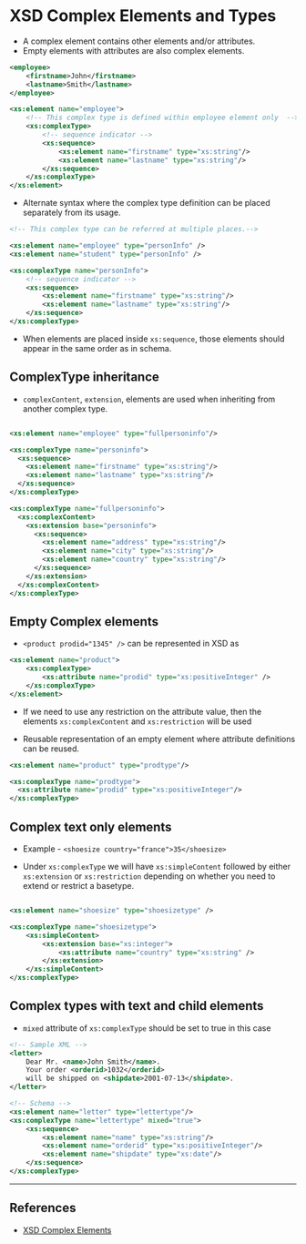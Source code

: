 # XSD Complex Elements and Types

* A complex element contains other elements and/or attributes.
* Empty elements with attributes are also complex elements.

```XML
<employee>
    <firstname>John</firstname>
    <lastname>Smith</lastname>
</employee>

<xs:element name="employee">
    <!-- This complex type is defined within employee element only  -->
    <xs:complexType>
        <!-- sequence indicator -->
        <xs:sequence>
            <xs:element name="firstname" type="xs:string"/>
            <xs:element name="lastname" type="xs:string"/>
        </xs:sequence>
    </xs:complexType>
</xs:element>
```

* Alternate syntax where the complex type definition can be placed separately from its usage.

```XML
<!-- This complex type can be referred at multiple places.-->

<xs:element name="employee" type="personInfo" />
<xs:element name="student" type="personInfo" />

<xs:complexType name="personInfo">
    <!-- sequence indicator -->
    <xs:sequence>
        <xs:element name="firstname" type="xs:string"/>
        <xs:element name="lastname" type="xs:string"/>
    </xs:sequence>
</xs:complexType>
```

* When elements are placed inside `xs:sequence`, those elements should appear in the same order as in schema.

## ComplexType inheritance

* `complexContent`, `extension`, elements are used when inheriting from another complex type.

```XML

<xs:element name="employee" type="fullpersoninfo"/>

<xs:complexType name="personinfo">
  <xs:sequence>
    <xs:element name="firstname" type="xs:string"/>
    <xs:element name="lastname" type="xs:string"/>
  </xs:sequence>
</xs:complexType>

<xs:complexType name="fullpersoninfo">
  <xs:complexContent>
    <xs:extension base="personinfo">
      <xs:sequence>
        <xs:element name="address" type="xs:string"/>
        <xs:element name="city" type="xs:string"/>
        <xs:element name="country" type="xs:string"/>
      </xs:sequence>
    </xs:extension>
  </xs:complexContent>
</xs:complexType>
```

## Empty Complex elements

* `<product prodid="1345" />` can be represented in XSD as

```XML
<xs:element name="product">
    <xs:complexType>
        <xs:attribute name="prodid" type="xs:positiveInteger" />
    </xs:complexType>
</xs:element>
```

* If we need to use any restriction on the attribute value, then the elements `xs:complexContent` and `xs:restriction` will be used

* Reusable representation of an empty element where attribute definitions can be reused.

```XML
<xs:element name="product" type="prodtype"/>

<xs:complexType name="prodtype">
  <xs:attribute name="prodid" type="xs:positiveInteger"/>
</xs:complexType>
```

## Complex text only elements

* Example - `<shoesize country="france">35</shoesize>`

* Under `xs:complexType` we will have `xs:simpleContent` followed by either `xs:extension` or `xs:restriction` depending on whether you need to extend or restrict a basetype.

```XML

<xs:element name="shoesize" type="shoesizetype" />

<xs:complexType name="shoesizetype">
    <xs:simpleContent>
        <xs:extension base="xs:integer">
            <xs:attribute name="country" type="xs:string" />
        </xs:extension>
    </xs:simpleContent>
</xs:complexType>
```

## Complex types with text and child elements

* `mixed` attribute of `xs:complexType` should be set to true in this case

```XML
<!-- Sample XML -->
<letter>
    Dear Mr. <name>John Smith</name>.
    Your order <orderid>1032</orderid>
    will be shipped on <shipdate>2001-07-13</shipdate>.
</letter>

<!-- Schema -->
<xs:element name="letter" type="lettertype"/>
<xs:complexType name="lettertype" mixed="true">
    <xs:sequence>
        <xs:element name="name" type="xs:string"/>
        <xs:element name="orderid" type="xs:positiveInteger"/>
        <xs:element name="shipdate" type="xs:date"/>
    </xs:sequence>
</xs:complexType>
```

---

## References

* [XSD Complex Elements](https://www.w3schools.com/xml/schema_complex.asp)
